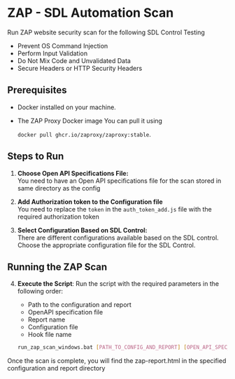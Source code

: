 # ZAP - SDL Automation Scan

Run ZAP website security scan for the following SDL Control Testing
- Prevent OS Command Injection
- Perform Input Validation
- Do Not Mix Code and Unvalidated Data 
- Secure Headers or HTTP Security Headers

## Prerequisites

- Docker installed on your machine.
- The ZAP Proxy Docker image You can pull it using 

    `docker pull ghcr.io/zaproxy/zaproxy:stable`.

## Steps to Run

1. **Choose Open API Specifications File:**  
   You need to have an Open API specifications file for the scan stored in same directory as the config

2. **Add Authorization token to the Configuration file**  
   You need to replace the `token` in the `auth_token_add.js` file with the required authorization token

3. **Select Configuration Based on SDL Control:**  
   There are different configurations available based on the SDL control. Choose the appropriate configuration file for the SDL Control.

## Running the ZAP Scan
   
4. **Execute the Script**: Run the script with the required parameters in the following order:
   - Path to the configuration and report
   - OpenAPI specification file
   - Report name
   - Configuration file 
   - Hook file name

   ```bash
   run_zap_scan_windows.bat [PATH_TO_CONFIG_AND_REPORT] [OPEN_API_SPEC_FILE] [REPORT_NAME] [CONFIGURATION_FILE] [HOOK_FILE]

Once the scan is complete, you will find the zap-report.html in the specified configuration and report directory